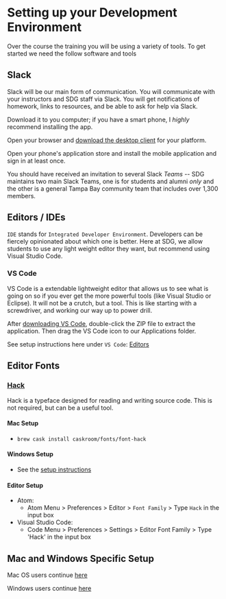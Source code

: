 # Setting up your Development Environment

Over the course the training you will be using a variety of tools. To get started we need the follow software and tools

## Slack

Slack will be our main form of communication. You will communicate with your instructors and SDG staff via Slack. You will get notifications of homework, links to resources, and be able to ask for help via Slack.

Download it to you computer; if you have a smart phone, I _highly_ recommend installing the app.

Open your browser and [download the desktop client](https://slack.com/downloads) for your platform.

Open your phone's application store and install the mobile application and sign in at least once.

You should have received an invitation to several Slack _Teams_ -- SDG maintains two main Slack Teams, one is for students and alumni _only_ and the other is a general Tampa Bay community team that includes over 1,300 members.

## Editors / IDEs

`IDE` stands for `Integrated Developer Environment`. Developers can be fiercely opinionated about which one is better. Here at SDG, we allow students to use any light weight editor they want, but recommend using Visual Studio Code.

### VS Code

VS Code is a extendable lightweight editor that allows us to see what is going on so if you ever get the more powerful tools (like Visual Studio or Eclipse). It will not be a crutch, but a tool. This is like starting with a screwdriver, and working our way up to power drill.

After [downloading VS Code](https://code.visualstudio.com), double-click the ZIP file to extract the application. Then drag the VS Code icon to our Applications folder.

See setup instructions here under `VS Code`: [Editors](/handbook/tools/editors)

## Editor Fonts

### [Hack](https://sourcefoundry.org/hack/)

Hack is a typeface designed for reading and writing source code. This is not required, but can be a useful tool.

#### Mac Setup

- `brew cask install caskroom/fonts/font-hack`

#### Windows Setup

- See the [setup instructions](https://github.com/source-foundry/Hack#windows)

#### Editor Setup

- Atom:
  - Atom Menu > Preferences > Editor > `Font Family` > Type `Hack` in the input box
- Visual Studio Code:
  - Code Menu > Preferences > Settings > Editor Font Family > Type 'Hack' in the input box

<!-- ## Database Setup

See [here](/handbook/tools/postgresql) -->

## Mac and Windows Specific Setup

Mac OS users continue [here](/handbook/tools/environment-mac)

Windows users continue [here](/handbook/tools/environment-windows)

